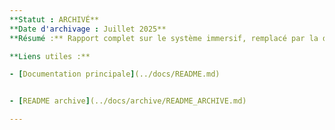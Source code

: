 ```yaml
---
**Statut : ARCHIVÉ**
**Date d'archivage : Juillet 2025**
**Résumé :** Rapport complet sur le système immersif, remplacé par la documentation centralisée.

**Liens utiles :**

- [Documentation principale](../docs/README.md)


- [README archive](../docs/archive/README_ARCHIVE.md)

---
```

